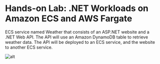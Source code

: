# Hands-on Lab: .NET Workloads on Amazon ECS and AWS Fargate

ECS service named Weather that consists of an ASP.NET website and a .NET Web API. The API will use an Amazon DynamoDB table to retrieve weather data. The API will be deployed to an ECS service, and the website to another ECS service.

![alt](https://d1.awsstatic.com/getting-started-guides/fargate/module-3/figure-01-architecture.f1b8c1cb32b2c1df1222099c60b23c11010d7ef3.png)